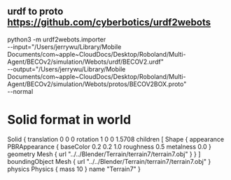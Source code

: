 
## urdf to proto    https://github.com/cyberbotics/urdf2webots 
python3 -m urdf2webots.importer \
  --input="/Users/jerrywu/Library/Mobile Documents/com~apple~CloudDocs/Desktop/Roboland/Multi-Agent/BECOv2/simulation/Webots/urdf/BECOV2.urdf" \
  --output="/Users/jerrywu/Library/Mobile Documents/com~apple~CloudDocs/Desktop/Roboland/Multi-Agent/BECOv2/simulation/Webots/protos/BECOV2BOX.proto" \
  --normal


# Solid format in world

Solid {
  translation 0 0 0 
  rotation 1 0 0 1.5708
  children [
    Shape {
      appearance PBRAppearance {
        baseColor 0.2 0.2 1.0
        roughness 0.5
        metalness 0.0
      }
      geometry Mesh {
        url "../../Blender/Terrain/terrain7/terrain7.obj"
      }
    }
  ]
  boundingObject Mesh {
    url "../../Blender/Terrain/terrain7/terrain7.obj"
  }
  physics Physics {
    mass 10
  }
  name "Terrain7"
}